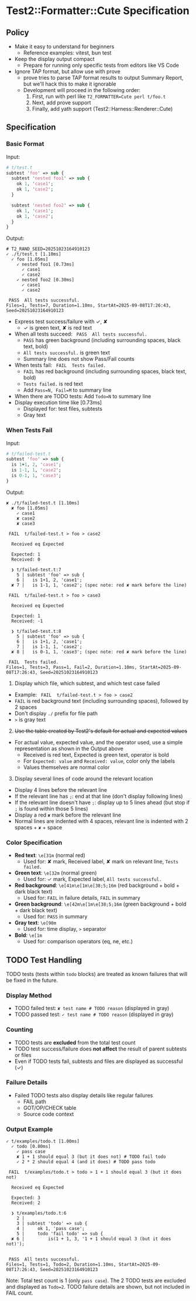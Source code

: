 # Test2::Formatter::Cute Specification

## Policy

- Make it easy to understand for beginners
  - Reference examples: vitest, bun test
- Keep the display output compact
  - Prepare for running only specific tests from editors like VS Code
- Ignore TAP format, but allow use with prove
  - prove tries to parse TAP format results to output Summary Report, but we'll hack this to make it ignorable
  - Development will proceed in the following order:
    1. First, run with perl like `T2_FORMATTER=Cute perl t/foo.t`
    2. Next, add prove support
    3. Finally, add yath support (Test2::Harness::Renderer::Cute)

## Specification

### Basic Format

Input:

```perl
# t/test.t
subtest 'foo' => sub {
  subtest 'nested foo1' => sub {
    ok 1, 'case1';
    ok 1, 'case2';
  }

  subtest 'nested foo2' => sub {
    ok 1, 'case1';
    ok 1, 'case2';
  }
}
```

Output:

```
# T2_RAND_SEED=20251023164910123
✓ ./t/test.t [1.10ms]
  ✓ foo [1.05ms]
    ✓ nested foo1 [0.73ms]
      ✓ case1
      ✓ case2
    ✓ nested foo2 [0.30ms]
      ✓ case1
      ✓ case2

 PASS  All tests successful.
Files=1, Tests=7, Duration=1.10ms, StartAt=2025-09-08T17:26:43, Seed=20251023164910123
```

- Express test success/failure with ✓, ✘
  - ✓ is green text, ✘ is red text
- When all tests succeed: ` PASS  All tests successful.`
  - ` PASS ` has green background (including surrounding spaces, black text, bold)
  - `All tests successful.` is green text
  - Summary line does not show Pass/Fail counts
- When tests fail: ` FAIL  Tests failed.`
  - ` FAIL ` has red background (including surrounding spaces, black text, bold)
  - `Tests failed.` is red text
  - Add `Pass=N, Fail=M` to summary line
- When there are TODO tests: Add `Todo=N` to summary line
- Display execution time like [0.73ms]
  - Displayed for: test files, subtests
  - Gray text

### When Tests Fail

Input:

```perl
# t/failed-test.t
subtest 'foo' => sub {
  is 1+1, 2, 'case1';
  is 1-1, 1, 'case2';
  is 0-1, 1, 'case3';
}
```

Output:

```
✘ ./t/failed-test.t [1.10ms]
  ✘ foo [1.05ms]
    ✓ case1
    ✘ case2
    ✘ case3

 FAIL  t/failed-test.t > foo > case2

  Received eq Expected

  Expected: 1
  Received: 0

  ❯ t/failed-test.t:7
    5 | subtest 'foo' => sub {
    6 |   is 1+1, 2, 'case1';
  ✘ 7 |   is 1-1, 1, 'case2'; (spec note: red ✘ mark before the line)

 FAIL  t/failed-test.t > foo > case3

  Received eq Expected

  Expected: 1
  Received: -1

  ❯ t/failed-test.t:8
    5 | subtest 'foo' => sub {
    6 |   is 1+1, 2, 'case1';
    7 |   is 1-1, 1, 'case2';
  ✘ 8 |   is 0-1, 1, 'case3'; (spec note: red ✘ mark before the line)

 FAIL  Tests failed.
Files=1, Tests=3, Pass=1, Fail=2, Duration=1.10ms, StartAt=2025-09-08T17:26:43, Seed=20251023164910123
```

1. Display which file, which subtest, and which test case failed
  - Example: ` FAIL  t/failed-test.t > foo > case2`
  - ` FAIL ` is red background text (including surrounding spaces), followed by 2 spaces
  - Don't display `./` prefix for file path
  - `>` is gray text
2. ~~Use the table created by Test2's default for actual and expected values~~
  - For actual value, expected value, and the operator used, use a simple representation as shown in the Output above
    - Received is red text, Expected is green text, operator is bold
    - For `Expected: value` and `Received: value`, color only the labels
    - Values themselves are normal color
3. Display several lines of code around the relevant location
  - Display 4 lines before the relevant line
  - If the relevant line has `;`: end at that line (don't display following lines)
  - If the relevant line doesn't have `;`: display up to 5 lines ahead (but stop if `;` is found within those 5 lines)
  - Display a red `✘` mark before the relevant line
  - Normal lines are indented with 4 spaces, relevant line is indented with 2 spaces + `✘` + space

### Color Specification

- **Red text**: `\e[31m` (normal red)
  - Used for: ✘ mark, Received label, ✘ mark on relevant line, `Tests failed.`
- **Green text**: `\e[32m` (normal green)
  - Used for: ✓ mark, Expected label, `All tests successful.`
- **Red background**: `\e[41m\e[1m\e[38;5;16m` (red background + bold + dark black text)
  - Used for: ` FAIL ` in failure details, ` FAIL ` in summary
- **Green background**: `\e[42m\e[1m\e[38;5;16m` (green background + bold + dark black text)
  - Used for: ` PASS ` in summary
- **Gray text**: `\e[90m`
  - Used for: time display, `>` separator
- **Bold**: `\e[1m`
  - Used for: comparison operators (eq, ne, etc.)

## TODO Test Handling

TODO tests (tests within `todo` blocks) are treated as known failures that will be fixed in the future.

### Display Method
- TODO failed test: `✘ test name # TODO reason` (displayed in gray)
- TODO passed test: `✓ test name # TODO reason` (displayed in gray)

### Counting
- TODO tests are **excluded** from the total test count
- TODO test success/failure does **not affect** the result of parent subtests or files
- Even if TODO tests fail, subtests and files are displayed as successful (✓)

### Failure Details
- Failed TODO tests also display details like regular failures
  - FAIL path
  - GOT/OP/CHECK table
  - Source code context

### Output Example

```
✓ t/examples/todo.t [1.00ms]
  ✓ todo [0.80ms]
    ✓ pass case
    ✘ 1 + 1 should equal 3 (but it does not) # TODO fail todo
    ✓ 2 * 2 should equal 4 (and it does) # TODO pass todo

 FAIL  t/examples/todo.t > todo > 1 + 1 should equal 3 (but it does not)

  Received eq Expected

  Expected: 3
  Received: 2

  ❯ t/examples/todo.t:6
    2 |
    3 | subtest 'todo' => sub {
    4 |     ok 1, 'pass case';
    5 |     todo 'fail todo' => sub {
  ✘ 6 |         is(1 + 1, 3, '1 + 1 should equal 3 (but it does not)');


 PASS  All tests successful.
Files=1, Tests=1, Todo=2, Duration=1.10ms, StartAt=2025-09-08T17:26:43, Seed=20251023164910123
```

Note: Total test count is 1 (only `pass case`). The 2 TODO tests are excluded and displayed as `Todo=2`. TODO failure details are shown, but not included in FAIL count.
